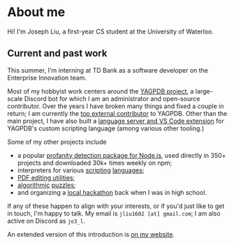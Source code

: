 # About me

Hi! I'm Joseph Liu, a first-year CS student at the University of Waterloo.

## Current and past work

This summer, I'm interning at TD Bank as a software developer on the Enterprise Innovation team.

Most of my hobbyist work centers around the [YAGPDB project](https://yagpdb.xyz), a large-scale Discord bot for which I am an administrator and open-source contributor. Over the years I have broken many things and fixed a couple in return; I am currently the [top external contributor](https://github.com/botlabs-gg/yagpdb/graphs/contributors) to YAGPDB. Other than the main project, I have also built a [language server and VS Code extension](https://github.com/jo3-l/yag-template-lsp) for YAGPDB's custom scripting language (among various other tooling.)

Some of my other projects include

- a popular [profanity detection package for Node.js](https://www.npmjs.com/package/obscenity), used directly in 350+ projects and downloaded 30k+ times weekly on npm;
- interpreters for various [scripting](https://github.com/botlabs-gg/template/commits/master/?author=jo3-l)
  [languages](https://github.com/jo3-l/liftoff);
- [PDF editing utilities](https://github.com/jo3-l/markpdf);
- [algorithmic](https://github.com/jo3-l/cp-practice) [puzzles](https://github.com/jo3-l/advent);
- and organizing a [local hackathon](https://vshacks.github.io/) back when I was in high school.

If any of these happen to align with your interests, or if you'd just like to get in touch, I'm
happy to talk. My email is `jliu1602 [at] gmail.com`; I am also active on Discord as `jo3_l`.

An extended version of this introduction is [on my website](https://jo3-l.dev/about/).
